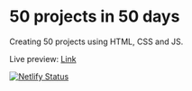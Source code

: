 # 50 projects in 50 days

Creating 50 projects using HTML, CSS and JS.

Live preview: [Link](https://50pj.darshanv.dev)

[![Netlify Status](https://api.netlify.com/api/v1/badges/c740a330-dc4e-4007-af39-176e3330ace4/deploy-status)](https://app.netlify.com/sites/upbeat-visvesvaraya-48fc79/deploys)
